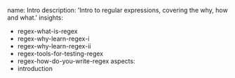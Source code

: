 name: Intro
description: 'Intro to regular expressions, covering the why, how and what.'
insights:
  - regex-what-is-regex
  - regex-why-learn-regex-i
  - regex-why-learn-regex-ii
  - regex-tools-for-testing-regex
  - regex-how-do-you-write-regex
aspects:
  - introduction
 
